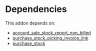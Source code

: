 # Dependencies

This addon depends on:

- [account_sale_stock_report_non_billed](../../../../odoo-bringout-oca-account-financial-reporting-account_sale_stock_report_non_billed)
- [purchase_stock_picking_invoice_link](../../../../../oca-workflow-process/odoo-bringout-oca-stock-logistics-workflow-purchase_stock_picking_invoice_link)
- [purchase_stock](../../../../../oca-ocb-warehouse/odoo-bringout-oca-ocb-purchase_stock)
